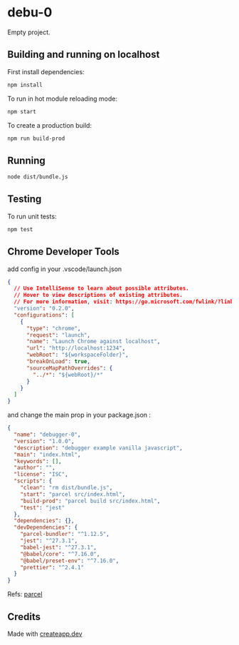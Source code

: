 # debu-0

Empty project.

## Building and running on localhost

First install dependencies:

```sh
npm install
```

To run in hot module reloading mode:

```sh
npm start
```

To create a production build:

```sh
npm run build-prod
```

## Running

```sh
node dist/bundle.js
```

## Testing

To run unit tests:

```sh
npm test
```

## Chrome Developer Tools

add config in your .vscode/launch.json

```json
{
  // Use IntelliSense to learn about possible attributes.
  // Hover to view descriptions of existing attributes.
  // For more information, visit: https://go.microsoft.com/fwlink/?linkid=830387
  "version": "0.2.0",
  "configurations": [
    {
      "type": "chrome",
      "request": "launch",
      "name": "Launch Chrome against localhost",
      "url": "http://localhost:1234",
      "webRoot": "${workspaceFolder}",
      "breakOnLoad": true,
      "sourceMapPathOverrides": {
        "../*": "${webRoot}/*"
      }
    }
  ]
}
```

and change the main prop in your package.json :

```json
{
  "name": "debugger-0",
  "version": "1.0.0",
  "description": "debugger example vanilla javascript",
  "main": "index.html",
  "keywords": [],
  "author": "",
  "license": "ISC",
  "scripts": {
    "clean": "rm dist/bundle.js",
    "start": "parcel src/index.html",
    "build-prod": "parcel build src/index.html",
    "test": "jest"
  },
  "dependencies": {},
  "devDependencies": {
    "parcel-bundler": "^1.12.5",
    "jest": "^27.3.1",
    "babel-jest": "^27.3.1",
    "@babel/core": "^7.16.0",
    "@babel/preset-env": "^7.16.0",
    "prettier": "^2.4.1"
  }
}
```

Refs: [parcel](https://parceljs.org/recipes/debugging/)

## Credits

Made with [createapp.dev](https://createapp.dev/)
